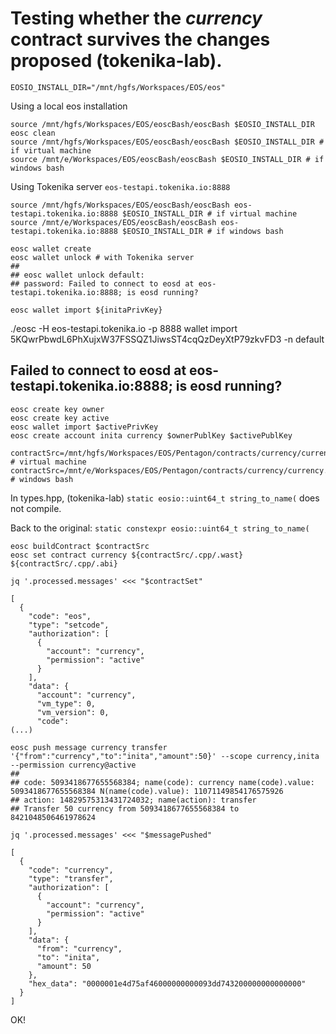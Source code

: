 # Testing whether the *currency* contract survives the changes proposed (tokenika-lab).

```
EOSIO_INSTALL_DIR="/mnt/hgfs/Workspaces/EOS/eos"
```
Using a local eos installation
```
source /mnt/hgfs/Workspaces/EOS/eoscBash/eoscBash $EOSIO_INSTALL_DIR
eosc clean
source /mnt/hgfs/Workspaces/EOS/eoscBash/eoscBash $EOSIO_INSTALL_DIR # if virtual machine
source /mnt/e/Workspaces/EOS/eoscBash/eoscBash $EOSIO_INSTALL_DIR # if windows bash
```
Using Tokenika server `eos-testapi.tokenika.io:8888`
```
source /mnt/hgfs/Workspaces/EOS/eoscBash/eoscBash eos-testapi.tokenika.io:8888 $EOSIO_INSTALL_DIR # if virtual machine
source /mnt/e/Workspaces/EOS/eoscBash/eoscBash eos-testapi.tokenika.io:8888 $EOSIO_INSTALL_DIR # if windows bash
```
```
eosc wallet create
eosc wallet unlock # with Tokenika server
##
## eosc wallet unlock default:
## password: Failed to connect to eosd at eos-testapi.tokenika.io:8888; is eosd running?

eosc wallet import ${initaPrivKey}
```
./eosc -H eos-testapi.tokenika.io -p 8888 wallet import 5KQwrPbwdL6PhXujxW37FSSQZ1JiwsST4cqQzDeyXtP79zkvFD3 -n default
## Failed to connect to eosd at eos-testapi.tokenika.io:8888; is eosd running?
```
eosc create key owner
eosc create key active
eosc wallet import $activePrivKey
eosc create account inita currency $ownerPublKey $activePublKey

contractSrc=/mnt/hgfs/Workspaces/EOS/Pentagon/contracts/currency/currency.cpp # virtual machine
contractSrc=/mnt/e/Workspaces/EOS/Pentagon/contracts/currency/currency.cpp # windows bash
```
In types.hpp, (tokenika-lab) `static eosio::uint64_t string_to_name(` does not compile. 

Back to the original: `static constexpr eosio::uint64_t string_to_name(`
```
eosc buildContract $contractSrc
eosc set contract currency ${contractSrc/.cpp/.wast}  ${contractSrc/.cpp/.abi}

jq '.processed.messages' <<< "$contractSet"
```
```
[
  {
    "code": "eos",
    "type": "setcode",
    "authorization": [
      {
        "account": "currency",
        "permission": "active"
      }
    ],
    "data": {
      "account": "currency",
      "vm_type": 0,
      "vm_version": 0,
      "code": 
(...)

eosc push message currency transfer '{"from":"currency","to":"inita","amount":50}' --scope currency,inita --permission currency@active
##
## code: 5093418677655568384; name(code): currency name(code).value: 5093418677655568384 N(name(code).value): 11071149854176575926
## action: 14829575313431724032; name(action): transfer
## Transfer 50 currency from 5093418677655568384 to 8421048506461978624

jq '.processed.messages' <<< "$messagePushed"
```
```
[
  {
    "code": "currency",
    "type": "transfer",
    "authorization": [
      {
        "account": "currency",
        "permission": "active"
      }
    ],
    "data": {
      "from": "currency",
      "to": "inita",
      "amount": 50
    },
    "hex_data": "0000001e4d75af46000000000093dd743200000000000000"
  }
]
```
OK!
